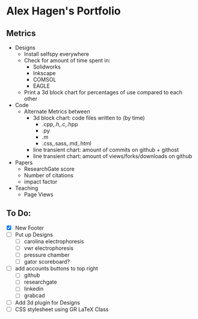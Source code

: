 # Alex Hagen's Portfolio

## Metrics

- Designs
	- Install selfspy everywhere
	- Check for amount of time spent in:
		- Solidworks
		- Inkscape
		- COMSOL
		- EAGLE
	- Print a 3d block chart for percentages of use compared to each other
- Code
	- Alternate Metrics between
		- 3d block chart: code files written to (by time)
			- .cpp,.h,.c,.hpp
			- .py
			- .m
			- .css,.sass,.md,.html
		- line transient chart: amount of commits on github + githost
		- line transient chart: amount of views/forks/downloads on github
- Papers
	- ResearchGate score
	- Number of citations
	- impact factor
- Teaching
	- Page Views

## To Do:
- [x] New Footer
- [ ] Put up Designs
	- [ ] carolina electrophoresis
	- [ ] vwr electrophoresis
	- [ ] pressure chamber
	- [ ] gator scoreboard?
- [ ] add accounts buttons to top right
	- [ ] github
	- [ ] researchgate
	- [ ] linkedin
	- [ ] grabcad
- [ ] Add 3d plugin for Designs
- [ ] CSS stylesheet using GR LaTeX Class
